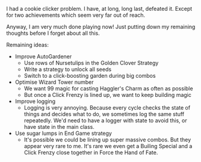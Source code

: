 I had a cookie clicker problem. I have, at long, long last, defeated it. Except for two achievements which seem very far out of reach.

Anyway, I am very much done playing now! Just putting down my remaining thoughts before I forget about all this.

Remaining ideas:
- Improve AutoGardener
    - Use rows of Nursetulips in the Golden Clover Strategy
    - Write a strategy to unlock all seeds
    - Switch to a click-boosting garden during big combos
- Optimise Wizard Tower number
    - We want 99 magic for casting Haggler's Charm as often as possible
    - But once a Click Frenzy is lined up, we want to keep building magic
- Improve logging
    - Logging is very annoying. Because every cycle checks the state of things and decides what to do, we sometimes log the same stuff repeatedly. We'd need to have a logger with state to avoid this, or have state in the main class.
- Use sugar lumps in End Game strategy
    - It's possible we could be lining up super massive combos. But they appear very rare to me. It's rare we even get a Builing Special and a Click Frenzy close together in Force the Hand of Fate.
  
